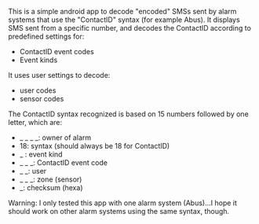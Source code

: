 This is a simple android app to decode "encoded" SMSs sent by alarm systems that use the "ContactID" syntax (for example Abus).
It displays SMS sent from a specific number, and decodes the ContactID according to predefined settings for:
- ContactID event codes
- Event kinds

It uses user settings to decode:
- user codes
- sensor codes

The ContactID syntax recognized is based on 15 numbers followed by one letter, which are:
- _ _ _ _: owner of alarm
- 18: syntax (should always be 18 for ContactID)
- _ : event kind
- _ _ _: ContactID event code
- _ _: user
- _ _ _: zone (sensor)
- _: checksum (hexa)

Warning: I only tested this app with one alarm system (Abus)...I hope it should work on other alarm systems using the same syntax, though.